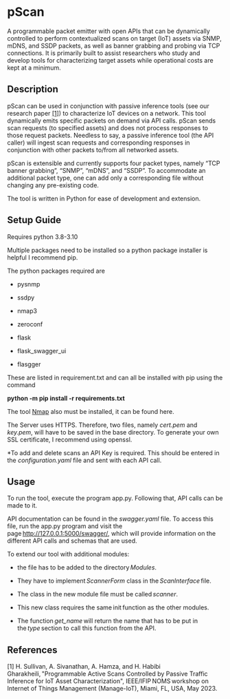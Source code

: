 # pScan
A programmable packet emitter with open APIs that can be dynamically controlled to perform contextualized scans on target (IoT) assets via SNMP, mDNS, and SSDP packets, as well as banner grabbing and probing via TCP connections. It is primarily built to assist researchers who study and develop tools for characterizing target assets while operational costs are kept at a minimum. 
## Description
pScan can be used in conjunction with passive inference tools (see our research paper [[1]](#1)) to characterize IoT devices on a network. This tool dynamically emits specific packets on demand via API calls. pScan sends scan requests (to specified assets) and does not process responses to those request packets. Needless to say, a passive inference tool (the API caller) will ingest scan requests and corresponding responses in conjunction with other packets to/from all networked assets. 

pScan is extensible and currently supports four packet types, namely “TCP banner grabbing”, “SNMP”, “mDNS”, and “SSDP”. To accommodate an additional packet type, one can add only a corresponding file without changing any pre-existing code. 

The tool is written in Python for ease of development and extension. 

## Setup Guide
Requires python 3.8-3.10

Multiple packages need to be installed so a python package installer is helpful I recommend pip. 

The python packages required are 

- pysnmp 

- ssdpy 

- nmap3 

- zeroconf 

- flask 

- flask_swagger_ui 

- flasgger 


These are listed in requirement.txt and can all be installed with pip using the command 

**python -m pip install -r requirements.txt** 


The tool [Nmap](https://nmap.org/download) also must be installed, it can be found here. 


The Server uses HTTPS. Therefore, two files, namely *cert.pem* and *key.pem*, will have to be saved in the base directory. To generate your own SSL certificate, I recommend using openssl. 

*To add and delete scans an API Key is required. This should be entered in the *configuration.yaml* file and sent with each API call. 

## Usage

To run the tool, execute the program app.py. Following that, API calls can be made to it. 

API documentation can be found in the *swagger.yaml* file. To access this file, run the app.py program and visit the page http://127.0.0.1:5000/swagger/, which will provide information on the different API calls and schemas that are used. 

To extend our tool with additional modules: 

* the file has to be added to the directory *Modules*. 

* They have to implement *ScannerForm* class in the *ScanInterface* file. 

* The class in the new module file must be called *scanner*. 

* This new class requires the same init function as the other modules. 

* The function *get_name* will return the name that has to be put in the *type* section to call this function from the API. 

## References
<a id="1">[1]</a> 
H. Sullivan, A. Sivanathan, A. Hamza, and H. Habibi Gharakheili, "Programmable Active Scans Controlled by Passive Traffic Inference for IoT Asset Characterization", IEEE/IFIP NOMS workshop on Internet of Things Management (Manage-IoT), Miami, FL, USA, May 2023. 
